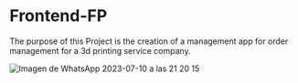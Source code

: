 # Frontend-FP

The purpose of this Project is the creation of a management app for order management for a 3d printing service company.


![Imagen de WhatsApp 2023-07-10 a las 21 20 15](https://github.com/RocioAlday/Frontend-FP/assets/75266013/8294bff9-b07e-4915-962e-73c09d159432)
